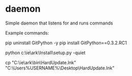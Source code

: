 daemon
======

Simple daemon that listens for and runs commands



Example commands:

pip uninstall GitPython -y
pip install GitPython==0.3.2.RC1


python c:\ie\ark\Install\setup.py -quiet

cp "C:\ie\ark\bin\HardUpdate.lnk" "C:\Users\%USERNAME%\Desktop\HardUpdate.lnk"